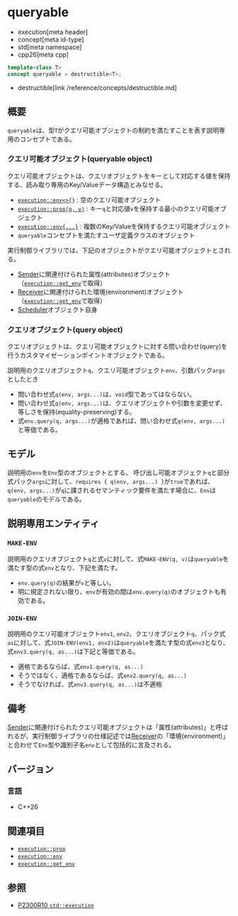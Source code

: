 # queryable
* execution[meta header]
* concept[meta id-type]
* std[meta namespace]
* cpp26[meta cpp]

```cpp
template<class T>
concept queryable = destructible<T>;
```
* destructible[link /reference/concepts/destructible.md]

## 概要
`queryable`は、型`T`がクエリ可能オブジェクトの制約を満たすことを表す説明専用のコンセプトである。


### クエリ可能オブジェクト(queryable object)
クエリ可能オブジェクトは、クエリオブジェクトをキーとして対応する値を保持する、読み取り専用のKey/Valueデータ構造とみなせる。

- [`execution::env<>{}`](execution/env.md) : 空のクエリ可能オブジェクト
- [`execution::prop(q, v)`](execution/prop.md) : キー`q`と対応値`v`を保持する最小のクエリ可能オブジェクト
- [`execution::env{...}`](execution/env.md) : 複数のKey/Valueを保持するクエリ可能オブジェクト
- `queryable`コンセプトを満たすユーザ定義クラスのオブジェクト

実行制御ライブラリでは、下記のオブジェクトがクエリ可能オブジェクトとされる。

- [Sender](execution/sender.md)に関連付けられた属性(attributes)オブジェクト（[`execution::get_env`](execution/get_env.md)で取得）
- [Receiver](execution/receiver.md)に関連付けられた環境(environment)オブジェクト（[`execution::get_env`](execution/get_env.md)で取得）
- [Scheduler](execution/scheduler.md)オブジェクト自身


### クエリオブジェクト(query object)
クエリオブジェクトは、クエリ可能オブジェクトに対する問い合わせ(query)を行うカスタマイゼーションポイントオブジェクトである。

説明用のクエリオブジェクト`q`、クエリ可能オブジェクト`env`、引数パック`args`としたとき

- 問い合わせ式`q(env, args...)`は、`void`型であってはならない。
- 問い合わせ式`q(env, args...)`は、クエリオブジェクトや引数を変更せず、等しさを保持(equality-preserving)する。
- 式`env.query(q, args...)`が適格であれば、問い合わせ式`q(env, args...)`と等価である。


## モデル
説明用の`env`を`Env`型のオブジェクトとする。
呼び出し可能オブジェクト`q`と部分式パック`args`に対して、`requires { q(env, args...) }`が`true`であれば、`q(env, args...)`が`q`に課されるセマンティック要件を満たす場合に、`Env`は`queryable`のモデルである。


## 説明専用エンティティ
### `MAKE-ENV`
説明用のクエリオブジェクト`q`と式`v`に対して、式`MAKE-ENV(q, v)`は`queryable`を満たす型の式`env`となり、下記を満たす。

- `env.query(q)`の結果が`v`と等しい。
- 明に規定されない限り、`env`が有効の間は`env.query(q)`のオブジェクトも有効である。

### `JOIN-ENV`
説明用のクエリ可能オブジェクト`env1`, `env2`、クエリオブジェクト`q`、パック式`as`に対して、式`JOIN-ENV(env1, env2)`は`queryable`を満たす型の式`env3`となり、式`env3.query(q, as...)`は下記と等価である。

- 適格であるならば、式`env1.query(q, as...)`
- そうではなく、適格であるならば、式`env2.query(q, as...)`
- そうでなければ、式`env3.query(q, as...)`は不適格


## 備考
[Sender](execution/sender.md)に関連付けられたクエリ可能オブジェクトは「属性(attributes)」と呼ばれるが、実行制御ライブラリの仕様記述では[Receiver](execution/receiver.md)の「環境(environment)」と合わせて`Env`型や識別子名`env`として包括的に言及される。


## バージョン
### 言語
- C++26


## 関連項目
- [`execution::prop`](execution/prop.md)
- [`execution::env`](execution/env.md)
- [`execution::get_env`](execution/get_env.md)


## 参照
- [P2300R10 `std::execution`](https://www.open-std.org/jtc1/sc22/wg21/docs/papers/2024/p2300r10.html)
